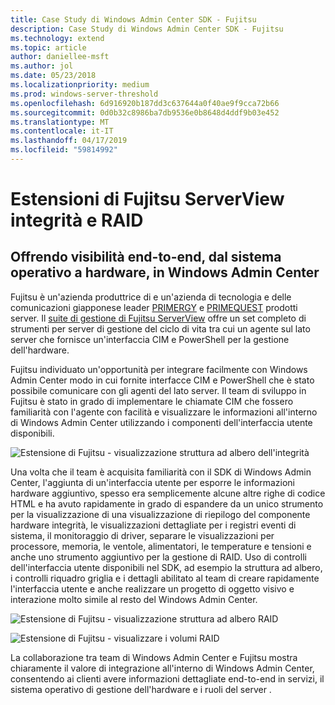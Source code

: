 ```yaml
---
title: Case Study di Windows Admin Center SDK - Fujitsu
description: Case Study di Windows Admin Center SDK - Fujitsu
ms.technology: extend
ms.topic: article
author: daniellee-msft
ms.author: jol
ms.date: 05/23/2018
ms.localizationpriority: medium
ms.prod: windows-server-threshold
ms.openlocfilehash: 6d916920b187dd3c637644a0f40ae9f9cca72b66
ms.sourcegitcommit: 0d0b32c8986ba7db9536e0b8648d4ddf9b03e452
ms.translationtype: MT
ms.contentlocale: it-IT
ms.lasthandoff: 04/17/2019
ms.locfileid: "59814992"
---
```

# <a name="fujitsu-serverview-health-and-raid-extensions"></a>Estensioni di Fujitsu ServerView integrità e RAID

## <a name="bringing-end-to-end-visibility-from-operating-system-to-hardware-into-windows-admin-center"></a>Offrendo visibilità end-to-end, dal sistema operativo a hardware, in Windows Admin Center

Fujitsu è un'azienda produttrice di e un'azienda di tecnologia e delle comunicazioni giapponese leader [PRIMERGY](http://www.fujitsu.com/fts/products/computing/servers/primergy/) e [PRIMEQUEST](http://www.fujitsu.com/fts/products/computing/servers/mission-critical/) prodotti server. Il [suite di gestione di Fujitsu ServerView](http://www.fujitsu.com/fts/products/computing/servers/primergy/management/) offre un set completo di strumenti per server di gestione del ciclo di vita tra cui un agente sul lato server che fornisce un'interfaccia CIM e PowerShell per la gestione dell'hardware.

Fujitsu individuato un'opportunità per integrare facilmente con Windows Admin Center modo in cui fornite interfacce CIM e PowerShell che è stato possibile comunicare con gli agenti del lato server. Il team di sviluppo in Fujitsu è stato in grado di implementare le chiamate CIM che fossero familiarità con l'agente con facilità e visualizzare le informazioni all'interno di Windows Admin Center utilizzando i componenti dell'interfaccia utente disponibili.

![Estensione di Fujitsu - visualizzazione struttura ad albero dell'integrità](../../media/extend-case-study-fujitsu/health-tree.png)

Una volta che il team è acquisita familiarità con il SDK di Windows Admin Center, l'aggiunta di un'interfaccia utente per esporre le informazioni hardware aggiuntivo, spesso era semplicemente alcune altre righe di codice HTML e ha avuto rapidamente in grado di espandere da un unico strumento per la visualizzazione di una visualizzazione di riepilogo del componente hardware integrità, le visualizzazioni dettagliate per i registri eventi di sistema, il monitoraggio di driver, separare le visualizzazioni per processore, memoria, le ventole, alimentatori, le temperature e tensioni e anche uno strumento aggiuntivo per la gestione di RAID. Uso di controlli dell'interfaccia utente disponibili nel SDK, ad esempio la struttura ad albero, i controlli riquadro griglia e i dettagli abilitato al team di creare rapidamente l'interfaccia utente e anche realizzare un progetto di oggetto visivo e interazione molto simile al resto del Windows Admin Center.

![Estensione di Fujitsu - visualizzazione struttura ad albero RAID](../../media/extend-case-study-fujitsu/raid-tree.png)

![Estensione di Fujitsu - visualizzare i volumi RAID](../../media/extend-case-study-fujitsu/raid-volumes.png)

La collaborazione tra team di Windows Admin Center e Fujitsu mostra chiaramente il valore di integrazione all'interno di Windows Admin Center, consentendo ai clienti avere informazioni dettagliate end-to-end in servizi, il sistema operativo di gestione dell'hardware e i ruoli del server .